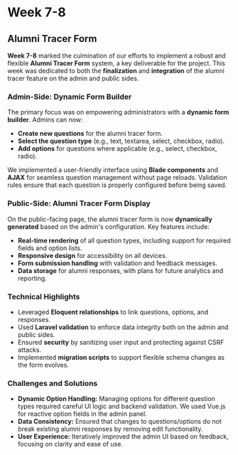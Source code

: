 # Week 7-8
## Alumni Tracer Form

**Week 7-8** marked the culmination of our efforts to implement a robust and flexible **Alumni Tracer Form** system, a key deliverable for the project. This week was dedicated to both the **finalization** and **integration** of the alumni tracer feature on the admin and public sides.

### Admin-Side: Dynamic Form Builder

The primary focus was on empowering administrators with a **dynamic form builder**. Admins can now:

- **Create new questions** for the alumni tracer form.
- **Select the question type** (e.g., text, textarea, select, checkbox, radio).
- **Add options** for questions where applicable (e.g., select, checkbox, radio).

We implemented a user-friendly interface using **Blade components** and **AJAX** for seamless question management without page reloads. Validation rules ensure that each question is properly configured before being saved.

### Public-Side: Alumni Tracer Form Display

On the public-facing page, the alumni tracer form is now **dynamically generated** based on the admin's configuration. Key features include:

- **Real-time rendering** of all question types, including support for required fields and option lists.
- **Responsive design** for accessibility on all devices.
- **Form submission handling** with validation and feedback messages.
- **Data storage** for alumni responses, with plans for future analytics and reporting.

### Technical Highlights

- Leveraged **Eloquent relationships** to link questions, options, and responses.
- Used **Laravel validation** to enforce data integrity both on the admin and public sides.
- Ensured **security** by sanitizing user input and protecting against CSRF attacks.
- Implemented **migration scripts** to support flexible schema changes as the form evolves.

### Challenges and Solutions

- **Dynamic Option Handling:** Managing options for different question types required careful UI logic and backend validation. We used Vue.js for reactive option fields in the admin panel.
- **Data Consistency:** Ensured that changes to questions/options do not break existing alumni responses by removing edit functionality.
- **User Experience:** Iteratively improved the admin UI based on feedback, focusing on clarity and ease of use.
